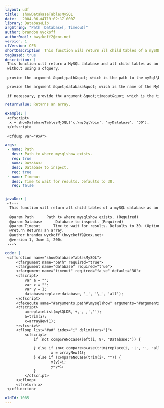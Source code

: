 ```yaml
---
layout: udf
title:  showDatabaseTablesMySQL
date:   2004-06-04T19:02:37.000Z
library: DatabaseLib
argString: "Path, Database[, Timeout]"
author: brandon wyckoff
authorEmail: bwyckoff2@cox.net
version: 1
cfVersion: CF6
shortDescription: This function will return all child tables of a mySQL database as an array.
tagBased: true
description: |
 This function will return a MySQL database and all child tables as an array
 without using a cfquery.
 
 provide the argument &quot;path&quot; which is the path to the mySql\bin directory being used.
 
 provide the argument &quot;database&quot; which is the name of the MySQL database.
 
 if necessary, provide the argument &quot;timeout&quot; which is the timeout in seconds for the request

returnValue: Returns an array.

example: |
 <cfscript>
  x = showDatabaseTablesMySQL('c:\mySql\bin', 'myDatabase', '30');
 </cfscript>
 
 <cfdump var="#x#">

args:
 - name: Path
   desc: Path to where mysqlshow exists.
   req: true
 - name: Database
   desc: Database to inspect.
   req: true
 - name: Timeout
   desc: Time to wait for results. Defaults to 30.
   req: false


javaDoc: |
 <!---
  This function will return all child tables of a mySQL database as an array.
  
  @param Path      Path to where mysqlshow exists. (Required)
  @param Database      Database to inspect. (Required)
  @param Timeout      Time to wait for results. Defaults to 30. (Optional)
  @return Returns an array. 
  @author brandon wyckoff (bwyckoff2@cox.net) 
  @version 1, June 4, 2004 
 --->

code: |
 <cffunction name="showDatabaseTablesMySQL">
     <cfargument name="path" required="true">
     <cfargument name="database" required="true">
     <cfargument name="timeout" required="false" default="30">
     <cfscript>
         var a = "";
         var x = "";
         var y = 1;
         database=replace(database, '_', '\_', 'all');
     </cfscript>
     <cfexecute name="#arguments.path#\mysqlshow" arguments="#arguments.database#" timeout="#arguments.timeout#" variable="mySQLDB"></cfexecute>
     <cfscript>
         a=replaceList(mySQLDB,'+,-, ,','');
         a=trim(a);
         x=arrayNew(1);
     </cfscript>
     <cfloop list="#a#" index="i" delimiters="|">
         <cfscript>
             if (not compareNoCase(left(i, 9), "Database:")) {
                     
             } else if (not compareNoCase(trim(replace(i, '|', '', 'all')),"Tables")) {
                     x = arrayNew(1);
             } else if (compareNoCase(trim(i), "")) {
                     x[y]=i;
                     y=y+1;            
             }
         </cfscript>
     </cfloop>
     <cfreturn x>
 </cffunction>

oldId: 1085
---
```


